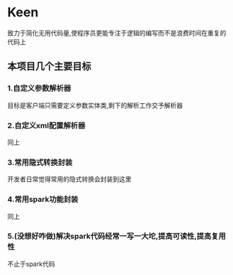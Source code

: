 



































































# Keen
致力于简化无用代码量,使程序员更能专注于逻辑的编写而不是浪费时间在重复的代码上
## 本项目几个主要目标
### 1.自定义参数解析器
目标是客户端只需要定义参数实体类,剩下的解析工作交予解析器
### 2.自定义xml配置解析器
同上
### 3.常用隐式转换封装
开发者日常觉得常用的隐式转换会封装到这里
### 4.常用spark功能封装
同上
### 5.(没想好咋做)解决spark代码经常一写一大坨,提高可读性,提高复用性
不止于spark代码
